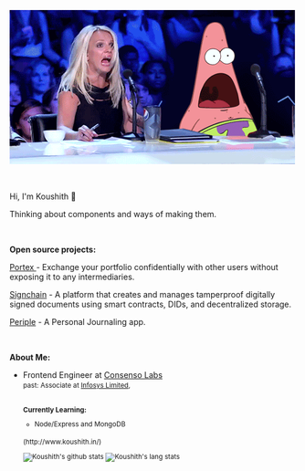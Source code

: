 ![britney.gif](https://raw.githubusercontent.com/siddharthkp/siddharthkp/main/britney.gif)

&nbsp;

Hi, I'm Koushith 👋

Thinking about components and ways of making them.

&nbsp;

**Open source projects:**

[ Portex ](https://portex.xyz) - Exchange your portfolio confidentially with other users without exposing it to any intermediaries.

[Signchain](https://github.com/) - A platform that creates and manages tamperproof digitally signed documents using smart contracts, DIDs, and decentralized storage.

[Periple](https://github.com/periple) - A Personal Journaling app.



&nbsp;

**About Me:**

<ul>
<li>
  <div>Frontend Engineer at <a href="https://consensolabs.com">Consenso Labs</a></div>
  <small>past: Associate  at <a href="https://infosys.com">Infosys Limited</a>, 
</li>
<br/>
  

  **Currently Learning:**

<ul>
<li>
  <div>Node/Express and MongoDB</a></div>

</li>
<br/>



</ul>
(http://www.koushith.in/)

![Koushith's github stats](https://github-readme-stats-mu-weld.vercel.app/api?username=koushith&show_icons=true)
![Koushith's lang stats](https://github-readme-stats-mu-weld.vercel.app/api/top-langs/?username=koushith&show_icons=true)


<br/>

